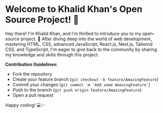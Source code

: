 # Welcome to Khalid Khan's Open Source Project! 🌟

Hey there! I'm Khalid Khan, and I'm thrilled to introduce you to my open-source project. 🚀 After diving deep into the world of web development, mastering HTML, CSS, advanced JavaScript, React.js, Next.js, Tailwind CSS, and TypeScript, I'm eager to give back to the community by sharing my knowledge and skills through this project.

**Contribution Guidelines:**
- Fork the repository
- Create your feature branch (`git checkout -b feature/AmazingFeature`)
- Commit your changes (`git commit -m 'Add some AmazingFeature'`)
- Push to the branch (`git push origin feature/AmazingFeature`)
- Open a pull request





Happy coding! 💻✨

